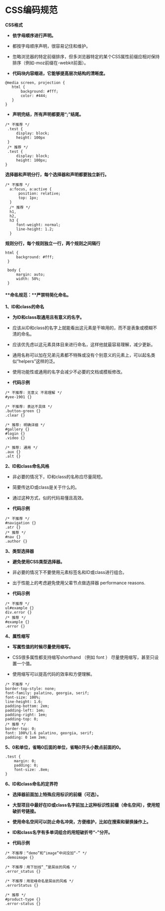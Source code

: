 # CSS编码规范

**CSS格式**

* **依字母顺序进行声明。**

* 都按字母顺序声明，很容易记住和维护。

* 忽略浏览器的特定前缀排序，但多浏览器特定的某个CSS属性前缀应相对保持排序（例如-moz前缀在-webkit前面）。

* **代码块内容缩进，它能够提高层次结构的清晰度。**

```
@media screen, projection {
   html {
       background: #fff;
       color: #444;
   }
}
```

* **声明完结，所有声明都要用“;”结尾。**

```
/* 不推荐 */
 .test {
     display: block;
     height: 100px
 }
 /* 推荐 */
 .test {
     display: block;
     height: 100px;
}
```

**选择器和声明分行，每个选择器和声明都要独立新行。**

```
/* 不推荐 */
  a:focus, a:active {
      position: relative;
      top: 1px;
  }
  /* 推荐 */
  h1,
  h2,
  h3 {
     font-weight: normal;
     line-height: 1.2;
  }
```

**规则分行，每个规则独立一行，两个规则之间隔行**

```
html {
     background: #fff;
 }

 body {
     margin: auto;
     width: 50%;
 }
```

#### 

#### **命名规范：**严禁特简化命名。

**1、ID和class的命名**

* **为ID和class取通用且有意义的名字。**

* 应该从ID和class的名字上就能看出这元素是干嘛用的，而不是表象或模糊不清的命名。

* 应该优先虑以这元素具体目来进行命名，这样他就最容易理解，减少更新。

* 通用名称可以加在兄弟元素都不特殊或没有个别意义的元素上，可以起名类似“helpers”这样的泛。

* 使用功能性或通用的名字会减少不必要的文档或模板修改。

* **代码示例**

```
/* 不推荐: 无意义 不易理解 */
#yee-1901 {}

/* 不推荐: 表达不具体 */
.button-green {}
.clear {}

/* 推荐: 明确详细 */
#gallery {}
#login {}
.video {}

/* 推荐: 通用 */
.aux {}
.alt {}
```

**2、ID和class命名风格**

* 非必要的情况下，ID和class的名称应尽量简短。

* 简要传达ID或class是关于什么的。

* 通过这种方式，似的代码易懂且高效。

* **代码示例**

```
/* 不推荐 */
#navigation {}
.atr {}
/* 推荐 */
#nav {}
.author {}
```

**3、类型选择器**

* **避免使用CSS类型选择器。**

* 非必要的情况下不要使用元素标签名和ID或class进行组合。

* 出于性能上的考虑避免使用父辈节点做选择器 performance reasons.

* **代码示例**

```
/* 不推荐 */
ul#example {}
div.error {}
/* 推荐 */
#example {}
.error {}
```

**4、属性缩写**

* **写属性值的时候尽量使用缩写。**

* CSS很多属性都支持缩写shorthand （例如 font ） 尽量使用缩写，甚至只设置一个值。

* 使用缩写可以提高代码的效率和方便理解。

```
/* 不推荐 */
border-top-style: none;
font-family: palatino, georgia, serif;
font-size: 100%;
line-height: 1.6;
padding-bottom: 2em;
padding-left: 1em;
padding-right: 1em;
padding-top: 0;
/* 推荐 */
border-top: 0;
font: 100%/1.6 palatino, georgia, serif;
padding: 0 1em 2em;
```

**5、0和单位，省略0后面的单位，省略0开头小数点前面的0。**

```
.test {
    margin: 0;
    padding: 0;
    font-size: .8em;
}
```

**6、ID和class命名的定界符**

* **选择器前面加上特殊应用标识的前缀（可选）。**

* **大型项目中最好在ID或class名字前加上这种标识性前缀（命名空间），使用短破折号链接。**

* **使用命名空间可以防止命名冲突，方便维护，比如在搜索和替换操作上。**

* **ID和class名字有多单词组合的用短破折号“-”分开。**

* **代码示例**

```
/* 不推荐：“demo”和“image”中间没加“-” */
.demoimage {}

/* 不推荐：用下划线“_”是屌丝的风格 */
.error_status {}

/* 不推荐：用驼峰命名是屌丝的风格 */
.errorStatus {}

/* 推荐 */
#product-type {}
.error-status {}
```



